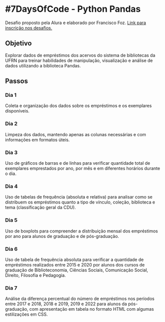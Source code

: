 # #7DaysOfCode - Python Pandas
Desafio proposto pela Alura e elaborado por Francisco Foz.
[Link para inscrição nos desafios.](https://7daysofcode.io/)

## Objetivo
Explorar dados  de empréstimos dos acervos do sistema de bibliotecas da UFRN para treinar habilidades de manipulação, visualização e análise de dados utilizando a biblioteca Pandas.

## Passos
### Dia 1 
Coleta e organização dos dados sobre os empréstimos e os exemplares disponíveis.

### Dia 2
Limpeza dos dados, mantendo apenas as colunas necessárias e com informações em formatos úteis.

### Dia 3
Uso de gráficos de barras e de linhas para verificar quantidade total de exemplares emprestados por ano, por mês e em diferentes horários durante o dia.

### Dia 4
Uso de tabelas de frequência (absoluta e relativa) para analisar como se distribuem os empréstimos quanto a tipo de vínculo, coleção, biblioteca e tema (classificação geral da CDU).

### Dia 5
Uso de boxplots para compreender a distribuição mensal dos empréstimos por ano para alunos de graduação e de pós-graduação.

### Dia 6
Uso de tabela de frequência absoluta para verificar a quantidade de empréstimos realizados entre 2015 e 2020 por alunos dos cursos de graduação de Biblioteconomia, Ciências Sociais, Comunicação Social, Direito, Filosofia e Pedagogia.

### Dia 7
Análise da diferença percentual do número de empréstimos nos períodos entre 2017 e 2018, 2018 e 2019, 2019 e 2022 para alunos da pós-graduação, com apresentação em tabela no formato HTML com algumas estilizações em CSS.
